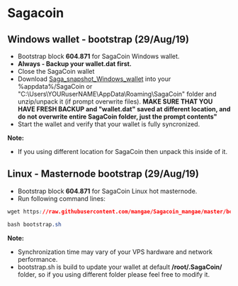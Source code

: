 # Sagacoin
## Windows wallet - bootstrap (29/Aug/19)
- Bootstrap block **604.871** for SagaCoin Windows wallet.
- **Always - Backup your wallet.dat first.**
- Close the SagaCoin wallet
- Download [Saga_snapshot_Windows_wallet](https://www.dropbox.com/s/8627phpugkchtd6/bootstrap.zip) into your %appdata%/SagaCoin or "C:\Users\YOURuserNAME\AppData\Roaming\SagaCoin" folder and unzip/unpack it (if prompt overwrite files). **MAKE SURE THAT YOU HAVE FRESH BACKUP and "wallet.dat" saved at different location, and do not overwrite entire SagaCoin folder, just the prompt contents"** 
- Start the wallet and verify that your wallet is fully syncronized.

**Note:**
- If you using different location for SagaCoin then unpack this inside of it.

## Linux - Masternode bootstrap (29/Aug/19)
- Bootstrap block **604.871** for SagaCoin Linux hot masternode.
- Run following command lines:
```css
wget https://raw.githubusercontent.com/mangae/Sagacoin_mangae/master/bootstrap.sh
```
```css
bash bootstrap.sh
```
**Note:**
- Synchronization time may vary of your VPS hardware and network performance.
- bootstrap.sh is build to update your wallet at default **/root/.SagaCoin/** folder, so if you using different folder please feel free to modify it.
